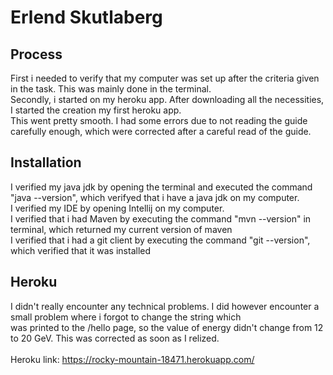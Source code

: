 # Erlend Skutlaberg

## Process
First i needed to verify that my computer was set up after the criteria given in the task. This was mainly done in the terminal. <br>
Secondly, i started on my heroku app. After downloading all the necessities, I started the creation my first heroku app. <br>
This went pretty smooth. I had some errors due to not reading the guide carefully enough, which were corrected after a careful read of the guide.


## Installation
I verified my java jdk by opening the terminal and executed the command "java --version", which verifyed that i have a java jdk on my computer. <br>
I verified my IDE by opening Intellij on my computer.<br>
I verified that i had Maven by executing the command "mvn --version" in terminal, which returned my current version of maven<br>
I verified that i had a git client by executing the command "git --version", which verified that it was installed<br>

## Heroku
I didn't really encounter any technical problems. I did however encounter a small problem where i forgot to change the string which <br>
was printed to the /hello page, so the value of energy didn't change from 12 to 20 GeV. This was corrected as soon as I relized. <br>
<br>
Heroku link: https://rocky-mountain-18471.herokuapp.com/
